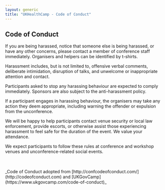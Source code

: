 ```yaml
---
layout: generic
title: "UKHealthCamp - Code of Conduct"
---
```


## Code of Conduct
If you are being harassed, notice that someone else is being harassed, or have any other concerns, please contact a member of conference staff immediately. Organisers and helpers can be identified by t-shirts.

Harassment includes, but is not limited to, offensive verbal comments, deliberate intimidation, disruption of talks, and unwelcome or inappropriate attention and contact.

Participants asked to stop any harassing behaviour are expected to comply immediately. Sponsors are also subject to the anti-harassment policy.

If a participant engages in harassing behaviour, the organisers may take any action they deem appropriate, including warning the offender or expulsion from the unconference.

We will be happy to help participants contact venue security or local law enforcement, provide escorts, or otherwise assist those experiencing harassment to feel safe for the duration of the event. We value your attendance.

We expect participants to follow these rules at conference and workshop venues and unconference-related social events.

<br/>
<br/>
_Code of Conduct adopted from [http://confcodeofconduct.com/](http://codeofconduct.com) and [UKGovCamp](https://www.ukgovcamp.com/code-of-conduct)_
